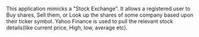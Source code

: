 This application mimicks a "Stock Exchange". It allows a registered user to Buy shares, Sell them, or Look up the shares of some company based upon their ticker symbol.
Yahoo Finance is used to pull the relevant stock details(like current price, High, low, average etc).

